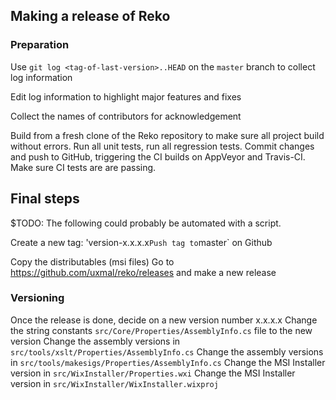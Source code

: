 ## Making a release of Reko

### Preparation
Use `git log <tag-of-last-version>..HEAD` on the `master` branch to collect log information

Edit log information to highlight major features and fixes 

Collect the names of contributors for acknowledgement

Build from a fresh clone of the Reko repository to make sure all project build without errors.
Run all unit tests, run all regression tests.
Commit changes and push to GitHub, triggering the CI builds on AppVeyor and Travis-CI.
Make sure CI tests are are passing.

## Final steps
$TODO: The following could probably be automated with a script.

Create a new tag: 'version-x.x.x.x`
Push tag to `master` on Github

Copy the distributables (msi files)
Go to https://github.com/uxmal/reko/releases and make a new release

### Versioning
Once the release is done, decide on a new version number x.x.x.x
Change the string constants `src/Core/Properties/AssemblyInfo.cs` file to the new version
Change the assembly versions in `src/tools/xslt/Properties/AssemblyInfo.cs`
Change the assembly versions in `src/tools/makesigs/Properties/AssemblyInfo.cs`
Change the MSI Installer version in `src/WixInstaller/Properties.wxi`
Change the MSI Installer version in `src/WixInstaller/WixInstaller.wixproj`
